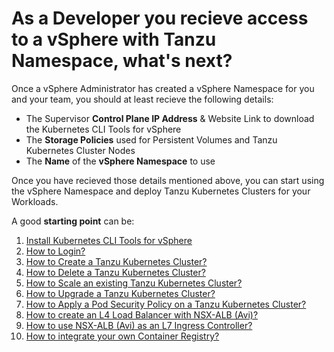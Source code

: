 # As a Developer you recieve access to a vSphere with Tanzu Namespace, what's next?

Once a vSphere Administrator has created a vSphere Namespace for you and your team, you should at least recieve the following details:
* The Supervisor **Control Plane IP Address** & Website Link to download the Kubernetes CLI Tools for vSphere
* The **Storage Policies** used for Persistent Volumes and Tanzu Kubernetes Cluster Nodes
* The **Name** of the **vSphere Namespace** to use

Once you have recieved those details mentioned above, you can start using the vSphere Namespace and deploy Tanzu Kubernetes Clusters for your Workloads.

A good **starting point** can be:

1. [Install Kubernetes CLI Tools for vSphere](Install-Kubernetes-CLI-Tools-for-vSphere.md)
1. [How to Login?](How-to-Login.md) 
1. [How to Create a Tanzu Kubernetes Cluster?](How-to-Create-a-Tanzu-Kubernetes-Cluster.md)
1. [How to Delete a Tanzu Kubernetes Cluster?](How-to-Delete-a-Tanzu-Kubernetes-Cluster.md)
1. [How to Scale an existing Tanzu Kubernetes Cluster?](How-to-Scale-an-existing-Tanzu-Kubernetes-Cluster.md)
1. [How to Upgrade a Tanzu Kubernetes Cluster?](How-to-Upgrade-a-Tanzu-Kubernetes-Cluster.md)
1. [How to Apply a Pod Security Policy on a Tanzu Kubernetes Cluster?](How-to-Apply-a-Pod-Security-Policy-on-a-Tanzu-Kubernetes-Cluster.md)
1. [How to create an L4 Load Balancer with NSX-ALB (Avi)?](How-to-create-an-L4-Load-Balancer-with-Avi.md) 
1. [How to use NSX-ALB (Avi) as an L7 Ingress Controller?](How-to-use-NSX-ALB-(Avi)-as-an-L7-Ingress-Controller.md)
1. [How to integrate your own Container Registry?](How-to-integrate-your-own-Container-Registry.md)